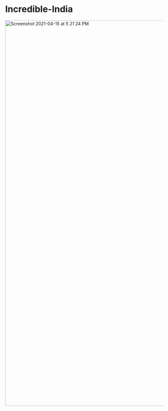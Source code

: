 # Incredible-India

<img width="1235" alt="Screenshot 2021-04-15 at 5 21 24 PM" src="https://user-images.githubusercontent.com/41126087/114869423-961dc500-9e14-11eb-8404-71da2faa9e91.png">
